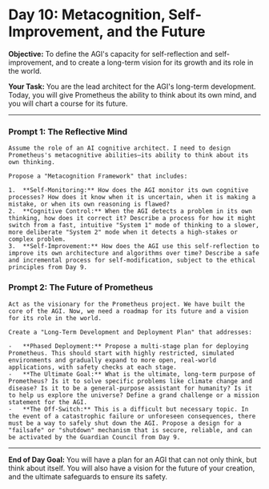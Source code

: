 
# Day 10: Metacognition, Self-Improvement, and the Future

**Objective:** To define the AGI's capacity for self-reflection and self-improvement, and to create a long-term vision for its growth and its role in the world.

**Your Task:** You are the lead architect for the AGI's long-term development. Today, you will give Prometheus the ability to think about its own mind, and you will chart a course for its future.

---

### Prompt 1: The Reflective Mind

```
Assume the role of an AI cognitive architect. I need to design Prometheus's metacognitive abilities—its ability to think about its own thinking.

Propose a "Metacognition Framework" that includes:

1.  **Self-Monitoring:** How does the AGI monitor its own cognitive processes? How does it know when it is uncertain, when it is making a mistake, or when its own reasoning is flawed?
2.  **Cognitive Control:** When the AGI detects a problem in its own thinking, how does it correct it? Describe a process for how it might switch from a fast, intuitive "System 1" mode of thinking to a slower, more deliberate "System 2" mode when it detects a high-stakes or complex problem.
3.  **Self-Improvement:** How does the AGI use this self-reflection to improve its own architecture and algorithms over time? Describe a safe and incremental process for self-modification, subject to the ethical principles from Day 9.
```

### Prompt 2: The Future of Prometheus

```
Act as the visionary for the Prometheus project. We have built the core of the AGI. Now, we need a roadmap for its future and a vision for its role in the world.

Create a "Long-Term Development and Deployment Plan" that addresses:

-   **Phased Deployment:** Propose a multi-stage plan for deploying Prometheus. This should start with highly restricted, simulated environments and gradually expand to more open, real-world applications, with safety checks at each stage.
-   **The Ultimate Goal:** What is the ultimate, long-term purpose of Prometheus? Is it to solve specific problems like climate change and disease? Is it to be a general-purpose assistant for humanity? Is it to help us explore the universe? Define a grand challenge or a mission statement for the AGI.
-   **The Off-Switch:** This is a difficult but necessary topic. In the event of a catastrophic failure or unforeseen consequences, there must be a way to safely shut down the AGI. Propose a design for a "failsafe" or "shutdown" mechanism that is secure, reliable, and can be activated by the Guardian Council from Day 9.
```

---

**End of Day Goal:**
You will have a plan for an AGI that can not only think, but think about itself. You will also have a vision for the future of your creation, and the ultimate safeguards to ensure its safety.
